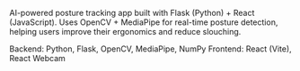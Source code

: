 AI-powered posture tracking app built with Flask (Python) + React (JavaScript).
Uses OpenCV + MediaPipe for real-time posture detection, helping users improve their ergonomics and reduce slouching.

Backend: Python, Flask, OpenCV, MediaPipe, NumPy
Frontend: React (Vite), React Webcam
